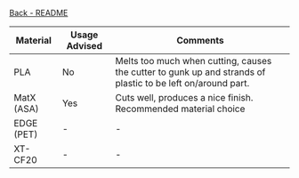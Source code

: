 [Back - README](../../README.md)

Material | Usage Advised | Comments
-------- | ------------- | --------
PLA | No | Melts too much when cutting, causes the cutter to gunk up and strands of plastic to be left on/around part.
MatX (ASA) | Yes | Cuts well, produces a nice finish. Recommended material choice
EDGE (PET) | - | -
XT-CF20 | - | -
